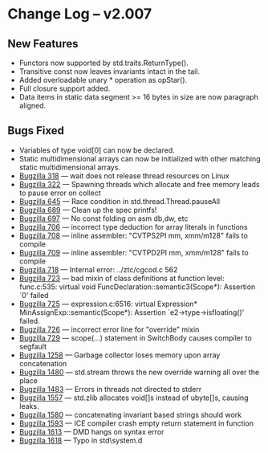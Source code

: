 # Change Log &ndash; v2.007

## New Features

* Functors now supported by std.traits.ReturnType().
* Transitive const now leaves invariants intact in the tail.
* Added overloadable unary * operation as opStar().
* Full closure support added.
* Data items in static data segment >= 16 bytes in size are now paragraph aligned.

## Bugs Fixed

* Variables of type void[0] can now be declared.
* Static multidimensional arrays can now be initialized with
  other matching static multidimensional arrays.
* [Bugzilla 318](/bug/318) &mdash; wait does not release thread resources on Linux
* [Bugzilla 322](/bug/322) &mdash; Spawning threads which allocate and free memory leads to pause error on collect
* [Bugzilla 645](/bug/645) &mdash; Race condition in std.thread.Thread.pauseAll
* [Bugzilla 689](/bug/689) &mdash; Clean up the spec printfs!
* [Bugzilla 697](/bug/697) &mdash; No const folding on asm db,dw, etc
* [Bugzilla 706](/bug/706) &mdash; incorrect type deduction for array literals in functions
* [Bugzilla 708](/bug/708) &mdash; inline assembler: "CVTPS2PI mm, xmm/m128" fails to compile
* [Bugzilla 709](/bug/709) &mdash; inline assembler: "CVTPD2PI mm, xmm/m128" fails to compile
* [Bugzilla 718](/bug/718) &mdash; Internal error: ../ztc/cgcod.c 562
* [Bugzilla 723](/bug/723) &mdash; bad mixin of class definitions at function level: func.c:535: virtual void FuncDeclaration::semantic3(Scope*): Assertion `0' failed
* [Bugzilla 725](/bug/725) &mdash; expression.c:6516: virtual Expression* MinAssignExp::semantic(Scope*): Assertion `e2->type->isfloating()' failed.
* [Bugzilla 726](/bug/726) &mdash; incorrect error line for "override" mixin
* [Bugzilla 729](/bug/729) &mdash; scope(...) statement in SwitchBody causes compiler to segfault
* [Bugzilla 1258](/bug/1258) &mdash; Garbage collector loses memory upon array concatenation
* [Bugzilla 1480](/bug/1480) &mdash; std.stream throws the new override warning all over the place
* [Bugzilla 1483](/bug/1483) &mdash; Errors in threads not directed to stderr
* [Bugzilla 1557](/bug/1557) &mdash; std.zlib allocates void[]s instead of ubyte[]s, causing leaks.
* [Bugzilla 1580](/bug/1580) &mdash; concatenating invariant based strings should work
* [Bugzilla 1593](/bug/1593) &mdash; ICE compiler crash empty return statement in function
* [Bugzilla 1613](/bug/1613) &mdash; DMD hangs on syntax error
* [Bugzilla 1618](/bug/1618) &mdash; Typo in std\system.d
